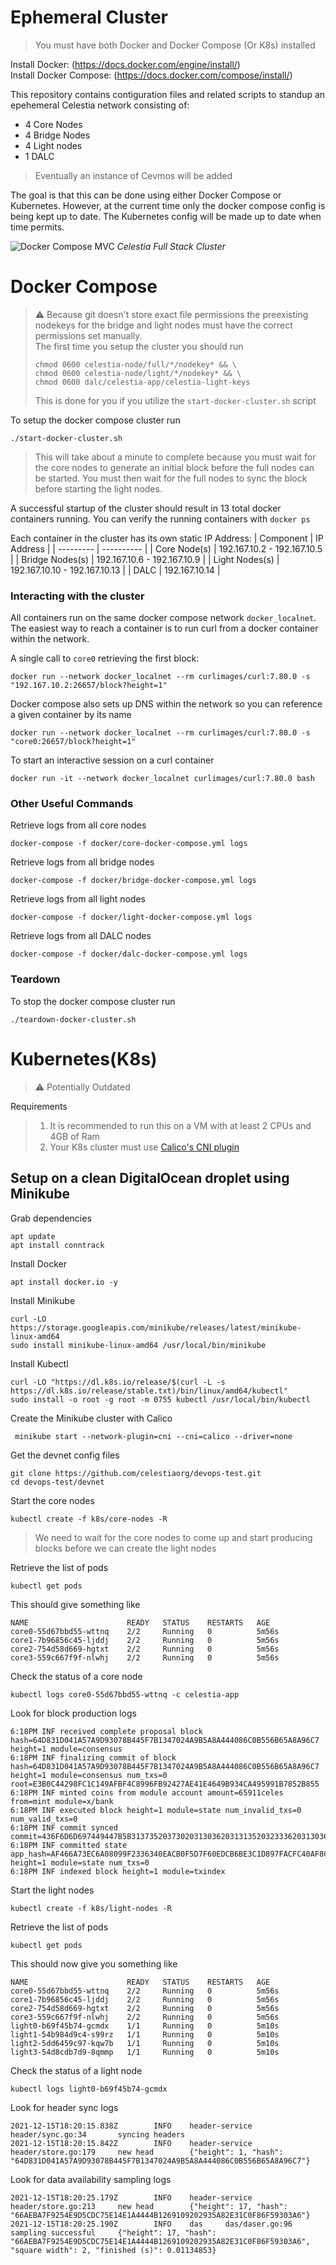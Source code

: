 # Ephemeral Cluster

> You must have both Docker and Docker Compose (Or K8s) installed

Install Docker: (https://docs.docker.com/engine/install/)  
Install Docker Compose: (https://docs.docker.com/compose/install/)


This repository contains contiguration files and related scripts to standup an epehemeral Celestia network consisting of:
- 4 Core Nodes
- 4 Bridge Nodes
- 4 Light nodes
- 1 DALC

> Eventually an instance of Cevmos will be added

The goal is that this can be done using either Docker Compose or Kubernetes. However, at the current time only the docker compose config is being kept up to date. The Kubernetes config will be made up to date when time permits. 

![](celestia-full-stack.jpg "Docker Compose MVC")
*Celestia Full Stack Cluster*

# Docker Compose

> ⚠ Because git doesn't store exact file permissions the preexisting nodekeys for the bridge and light nodes must have the correct permissions set manually.  
> The first time you setup the cluster you should run
> ```
> chmod 0600 celestia-node/full/*/nodekey* && \
> chmod 0600 celestia-node/light/*/nodekey* && \
> chmod 0600 dalc/celestia-app/celestia-light-keys
> ```
> This is done for you if you utilize the `start-docker-cluster.sh` script

To setup the docker compose cluster run
```
./start-docker-cluster.sh
```
> This will take about a minute to complete because you must wait for the core nodes to generate an initial block before the full nodes can be started. You must then wait for the full nodes to sync the block before starting the light nodes.

A successful startup of the cluster should result in 13 total docker containers running. You can verify the running containers with `docker ps`

Each container in the cluster has its own static IP Address:
| Component | IP Address |
| --------- | ---------- |
| Core Node(s) | 192.167.10.2 - 192.167.10.5 |
| Bridge Nodes(s) | 192.167.10.6 - 192.167.10.9 |
| Light Nodes(s) | 192.167.10.10 - 192.167.10.13 |
| DALC | 192.167.10.14 |

### Interacting with the cluster

All containers run on the same docker compose network `docker_localnet`. The easiest way to reach a container is to run curl from a docker container within the network.

A single call to `core0` retrieving the first block:
```
docker run --network docker_localnet --rm curlimages/curl:7.80.0 -s "192.167.10.2:26657/block?height=1"
```

Docker compose also sets up DNS within the network so you can reference a given container by its name
```
docker run --network docker_localnet --rm curlimages/curl:7.80.0 -s "core0:26657/block?height=1"
```

To start an interactive session on a curl container
```
docker run -it --network docker_localnet curlimages/curl:7.80.0 bash
```

### Other Useful Commands

Retrieve logs from all core nodes
```
docker-compose -f docker/core-docker-compose.yml logs
```
Retrieve logs from all bridge nodes
```
docker-compose -f docker/bridge-docker-compose.yml logs
```
Retrieve logs from all light nodes
```
docker-compose -f docker/light-docker-compose.yml logs
```
Retrieve logs from all DALC nodes
```
docker-compose -f docker/dalc-docker-compose.yml logs
```

### Teardown

To stop the docker compose cluster run
```
./teardown-docker-cluster.sh
```

# Kubernetes(K8s)

> ⚠ Potentially Outdated


Requirements
> 1. It is recommended to run this on a VM with at least 2 CPUs and 4GB of Ram  
> 2. Your K8s cluster must use [Calico's CNI plugin](https://github.com/projectcalico/calico)


## Setup on a clean DigitalOcean droplet using Minikube  


Grab dependencies
```
apt update
apt install conntrack 
```

Install Docker
```
apt install docker.io -y
```

Install Minikube
```
curl -LO https://storage.googleapis.com/minikube/releases/latest/minikube-linux-amd64
sudo install minikube-linux-amd64 /usr/local/bin/minikube
```

Install Kubectl
```
curl -LO "https://dl.k8s.io/release/$(curl -L -s https://dl.k8s.io/release/stable.txt)/bin/linux/amd64/kubectl"
sudo install -o root -g root -m 0755 kubectl /usr/local/bin/kubectl
```

Create the Minikube cluster with Calico
```
 minikube start --network-plugin=cni --cni=calico --driver=none
```

Get the devnet config files
```
git clone https://github.com/celestiaorg/devops-test.git
cd devops-test/devnet
```

Start the core nodes
```
kubectl create -f k8s/core-nodes -R
```
>We need to wait for the core nodes to come up and start producing blocks before we can create the light nodes

Retrieve the list of pods
```
kubectl get pods
```

This should give something like
```
NAME                      READY   STATUS    RESTARTS   AGE
core0-55d67bbd55-wttnq    2/2     Running   0          5m56s
core1-7b96856c45-ljddj    2/2     Running   0          5m56s
core2-754d58d669-hgtxt    2/2     Running   0          5m56s
core3-559c667f9f-nlwhj    2/2     Running   0          5m56s
```

Check the status of a core node
```
kubectl logs core0-55d67bbd55-wttnq -c celestia-app
```
Look for block production logs
```
6:18PM INF received complete proposal block hash=64D831D041A57A9D93078B445F7B1347024A9B5A8A444086C0B556B65A8A96C7 height=1 module=consensus
6:18PM INF finalizing commit of block hash=64D831D041A57A9D93078B445F7B1347024A9B5A8A444086C0B556B65A8A96C7 height=1 module=consensus num_txs=0 root=E3B0C44298FC1C149AFBF4C8996FB92427AE41E4649B934CA495991B7852B855
6:18PM INF minted coins from module account amount=65911celes from=mint module=x/bank
6:18PM INF executed block height=1 module=state num_invalid_txs=0 num_valid_txs=0
6:18PM INF commit synced commit=436F6D6D697449447B5B3137352037302031303620313135203233362031303620382039203135392033352035342035322031342031373220313736203234352032313520323436203134203232302031383220313930203630203239203133372031323720313732203235322036342031373520313430203139395D3A317D
6:18PM INF committed state app_hash=AF466A73EC6A08099F2336340EACB0F5D7F60EDCB6BE3C1D897FACFC40AF8CC7 height=1 module=state num_txs=0
6:18PM INF indexed block height=1 module=txindex
```

Start the light nodes
```
kubectl create -f k8s/light-nodes -R
```

Retrieve the list of pods
```
kubectl get pods
```

This should now give you something like
```
NAME                      READY   STATUS    RESTARTS   AGE
core0-55d67bbd55-wttnq    2/2     Running   0          5m56s
core1-7b96856c45-ljddj    2/2     Running   0          5m56s
core2-754d58d669-hgtxt    2/2     Running   0          5m56s
core3-559c667f9f-nlwhj    2/2     Running   0          5m56s
light0-b69f45b74-gcmdx    1/1     Running   0          5m10s
light1-54b984d9c4-s99rz   1/1     Running   0          5m10s
light2-5dd6459c97-kqw7b   1/1     Running   0          5m10s
light3-54d8cdb7d9-8qmmp   1/1     Running   0          5m10s
```

Check the status of a light node
```
kubectl logs light0-b69f45b74-gcmdx
```

Look for header sync logs
```
2021-12-15T18:20:15.838Z        INFO    header-service  header/sync.go:34       syncing headers
2021-12-15T18:20:15.842Z        INFO    header-service  header/store.go:179     new head        {"height": 1, "hash": "64D831D041A57A9D93078B445F7B1347024A9B5A8A444086C0B556B65A8A96C7"}
```

Look for data availability sampling logs
```
2021-12-15T18:20:25.179Z        INFO    header-service  header/store.go:213     new head        {"height": 17, "hash": "66AEBA7F9254E9D5CDC75E14E1A4444B1269109202935A82E31C0F86F59303A6"}
2021-12-15T18:20:25.190Z        INFO    das     das/daser.go:96 sampling successful     {"height": 17, "hash": "66AEBA7F9254E9D5CDC75E14E1A4444B1269109202935A82E31C0F86F59303A6", "square width": 2, "finished (s)": 0.01134853}
```